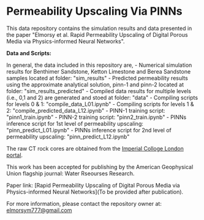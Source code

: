 # Permeability Upscaling Via PINNs

This data repository contains the simulation results and data presented in the paper "Elmorsy et al. Rapid Permeability Upscaling of Digital Porous Media via Physics-informed Neural Networks".

**Data and Scripts:**

In general, the data included in this repository are,
	- Numerical simulation results for Benthimer Sandstone, Ketton Limestone and Berea Sandstone samples located at folder: "sim_results"
 	- Predicted permeability results using the approximate analytical solution, pinn-1 and pinn-2 located at folder: "sim_results_predicted"
    	- Compiled data results for multiple levels (i.e., 0,1 and 2) are generated and stoed at folder: "data"
    	- Compiling scripts for levels 0 & 1: "compile_data_L01.ipynb"
    	- Compiling scripts for levels 1 & 2: "compile_predicted_data_L12.ipynb"
    	- PINN-1 training script: "pinn1_train.ipynb"
    	- PINN-2 training script: "pinn2_train.ipynb"
    	- PINNs inference script for 1st level of permeability upscaling: "pinn_predict_L01.ipynb"
    	- PINNs inference script for 2nd level of permeability upscaling: "pinn_predict_L12.ipynb"
    
The raw CT rock cores are obtained from the [Imperial Colloge London portal](https://www.imperial.ac.uk/earth-science/research/research-groups/pore-scale-modelling/micro-ct-images-and-networks/).

This work has been accepted for publishing by the American Geophysical Union flagship journal: Water Rseourses Research.

Paper link: [Rapid Permeability Upscaling of Digital Porous Media via Physics-informed Neural Networks](To be provided after publication).

For more information, please contact the repository owner at: elmorsym777@gmail.com
